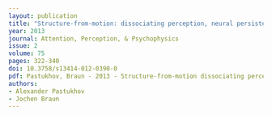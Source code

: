 ```yaml
---
layout: publication
title: "Structure-from-motion: dissociating perception, neural persistence, and sensory memory of illusory depth and illusory rotation"
year: 2013
journal: Attention, Perception, & Psychophysics
issue: 2
volume: 75
pages: 322-340
doi: 10.3758/s13414-012-0390-0
pdf: Pastukhov, Braun - 2013 - Structure-from-motion dissociating perception, neural persistence, and sensory memory of illusory depth and il.pdf
authors:
- Alexander Pastukhov
- Jochen Braun
---
```

